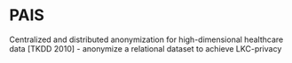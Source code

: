 # PAIS
Centralized and distributed anonymization for high-dimensional healthcare data [TKDD 2010] - anonymize a relational dataset to achieve LKC-privacy
